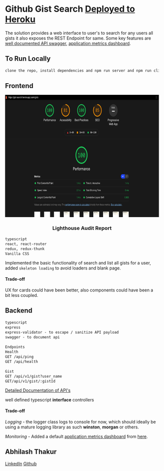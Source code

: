 # Github Gist Search [Deployed to Heroku](https://gist-search.herokuapp.com)
The solution provides a web interface to user's to search for any users all gists it also exposes the REST Endpoint for same.
Some key features are [well documented API swagger](https://gist-search.herokuapp.com/api-docs/), [application metrics dashboard](https://gist-search.herokuapp.com/appmetrics-dash).

## To Run Locally

```bash
clone the repo, install dependencies and npm run server and npm run client to run locally.
```

## Frontend

<p align="center">
  <img src="public/lighthouse_report.png" alt="Logo" height="400px" width="800px">
  <h3 align="center">Lighthouse Audit Report</h3>
</p>

```
typescript
react, react-router
redux, redux-thunk
Vanilla CSS
```
Implemented the basic functionality of search and list all gists for a user, added `skeleton loading` to avoid loaders and blank page.

#### Trade-off
UX for cards could have been better, also components could have been a bit less coupled.

## Backend

```
typescript
express
express-validator - to escape / sanitize API payload
swagger - to document api

Endpoints
Health
GET /api/ping
GET /api/health

Gist
GET /api/v1/gist?user_name
GET/api/v1/gist/:gistId
```
[Detailed Documentation of API's](https://gist-search.herokuapp.com/api-docs/)

well defined typescript **interface** controllers

#### Trade-off
*Logging* - the logger class logs to console for now, which should ideally be using a mature logging library as such **winston**, **morgan** or others.

*Monitoring* - Added a default [application metrics dashboard](https://gist-search.herokuapp.com/appmetrics-dash) from [here](https://www.npmjs.com/package/appmetrics-dash).

## Abhilash Thakur
[LinkedIn](https://www.linkedin.com/in/abhilash-thakur-b8000395/)
[Github](https://github.com/ThisIsAbhilash)